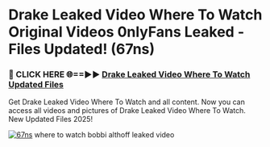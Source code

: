 # Drake Leaked Video Where To Watch Original Videos 0nlyFans Leaked - Files Updated! (67ns)

<h3>🔴 CLICK HERE 🌐==►► <a href="https://tinyurl.com/3hn5wdd3" rel="nofollow">Drake Leaked Video Where To Watch Updated Files</a></h3>

Get Drake Leaked Video Where To Watch and all content. Now you can access all videos and pictures of Drake Leaked Video Where To Watch. New Updated Files 2025!

[![67ns](https://i.imgur.com/4HnBqBT.gif)](https://tinyurl.com/3hn5wdd3)
where to watch bobbi althoff leaked video